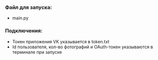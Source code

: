### Файл для запуска:

* main.py

### Подключения:

* Токен приложения VK указывается в token.txt
* Id пользователя, кол-во фотографий и OAuth-токен указываются в терминале при запуске



> 
